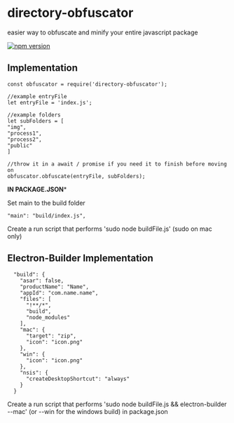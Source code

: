 # directory-obfuscator
easier way to obfuscate and minify your entire javascript package

[![npm version](https://badge.fury.io/js/directory-obfuscator.svg)](https://badge.fury.io/js/directory-obfuscator)

## Implementation
```
const obfuscator = require('directory-obfuscator');

//example entryFile
let entryFile = 'index.js';

//example folders
let subFolders = [
"img",
"process1",
"process2",
"public"
]

//throw it in a await / promise if you need it to finish before moving on
obfuscator.obfuscate(entryFile, subFolders);
```


**********IN PACKAGE.JSON***********

Set main to the build folder
```
"main": "build/index.js",
```
Create a run script that performs 'sudo node buildFile.js' (sudo on mac only)


## Electron-Builder Implementation

```
  "build": {
    "asar": false,
    "productName": "Name",
    "appId": "com.name.name",
    "files": [
      "!**/*",
      "build",
      "node_modules"
    ],
    "mac": {
      "target": "zip",
      "icon": "icon.png"
    },
    "win": {
      "icon": "icon.png"
    },
    "nsis": {
      "createDesktopShortcut": "always"
    }
  }
  ```
  
  Create a run script that performs 'sudo node buildFile.js && electron-builder --mac' (or --win for the windows build) in package.json
  
